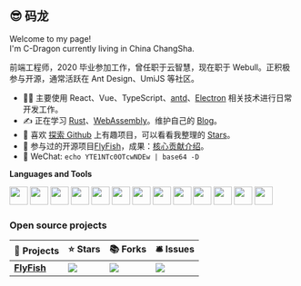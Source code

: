 ## 😎 码龙

Welcome to my page!  
I'm C-Dragon currently living in China ChangSha.

前端工程师，2020 毕业参加工作，曾任职于云智慧，现在职于 Webull。正积极参与开源，通常活跃在 Ant Design、UmiJS 等社区。

- 👨‍💻 主要使用 React、Vue、TypeScript、[antd](https://ant.design/)、[Electron](https://www.electronjs.org) 相关技术进行日常开发工作。
- ✍️ 正在学习 [Rust](https://rust-lang.org/)、[WebAssembly](https://webassembly.org/)。维护自己的 [Blog](https://baidu.com)。
- 🤩 喜欢 [探索 Github](https://github.com/explore) 上有趣项目，可以看看我整理的 [Stars](https://github.com)。
- 🤔 参与过的开源项目[FlyFish](https://github.com/CloudWise-OpenSource/FlyFish)，成果：[核心贡献介绍](https://www.cloudwise.ai/404.html)。
- 💬 WeChat: `echo YTE1NTc0OTcwNDEw | base64 -D`

**Languages and Tools**

<div>
  <a href="https://tc39.es/zh-Hans/"><img height="32" src="https://cdn.jsdelivr.net/gh/devicons/devicon/icons/javascript/javascript-original.svg"></a>
  <a href="https://www.typescriptlang.org/"><img height="32" src="https://cdn.jsdelivr.net/gh/devicons/devicon/icons/typescript/typescript-original.svg"></a>
  <a href="https://reactjs.org/"><img height="32" src="https://cdn.jsdelivr.net/gh/devicons/devicon/icons/react/react-original.svg"></a>
  <a href="https://vuejs.org/"><img height="32" src="https://cdn.jsdelivr.net/gh/devicons/devicon/icons/vuejs/vuejs-original.svg"></a>
  <a href="https://vitejs.dev/"><img height="32" src="https://cdn.jsdelivr.net/gh/devicons/devicon/icons/vitejs/vitejs-original.svg"></a>
  <a href="https://pnpm.io/"><img height="32" src="https://cdn.jsdelivr.net/gh/devicons/devicon/icons/pnpm/pnpm-original.svg"></a>
  <a href="https://www.apple.com.cn/macbook-pro/"><img height="32" src="https://cdn.jsdelivr.net/gh/devicons/devicon/icons/apple/apple-original.svg"></a>
  <a href="https://code.visualstudio.com/"><img height="32" src="https://cdn.jsdelivr.net/gh/devicons/devicon/icons/vscode/vscode-original.svg"></a>
  <a href="https://www.google.com/intl/zh-CN/chrome/"><img height="32" src="https://cdn.jsdelivr.net/gh/devicons/devicon/icons/chrome/chrome-original.svg"></a>
  <a href="https://wangdoc.com/bash/"><img height="32" src="https://cdn.jsdelivr.net/gh/devicons/devicon/icons/bash/bash-plain.svg"></a>
  <a href="https://git-scm.com/"><img height="32" src="https://cdn.jsdelivr.net/gh/devicons/devicon/icons/git/git-plain.svg"></a>
  <a href="https://www.docker.com/"><img height="32" src="https://cdn.jsdelivr.net/gh/devicons/devicon/icons/docker/docker-plain.svg"></a>
  <a href="https://www.nginx.com/"><img height="32" src="https://cdn.jsdelivr.net/gh/devicons/devicon/icons/nginx/nginx-original.svg"></a>
</div>

### Open source projects

| 🎁 Projects                                                    | ⭐ Stars                                                                                                  | 📚 Forks                                                                                                  | 🛎 Issues                                                                                                   |
| -------------------------------------------------------------- | --------------------------------------------------------------------------------------------------------- | --------------------------------------------------------------------------------------------------------- | ---------------------------------------------------------------------------------------------------------- |
| [**FlyFish**](https://github.com/CloudWise-OpenSource/FlyFish) | ![](https://img.shields.io/github/stars/CloudWise-OpenSource/FlyFish?style=flat-square&labelColor=343b41) | ![](https://img.shields.io/github/forks/CloudWise-OpenSource/FlyFish?style=flat-square&labelColor=343b41) | ![](https://img.shields.io/github/issues/CloudWise-OpenSource/FlyFish?style=flat-square&labelColor=343b41) |
